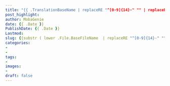 ```yaml
---
title: "{{ .TranslationBaseName | replaceRE "^[0-9]{14}-" "" | replaceRE "-" " " | title }}"
post_highlight: 
author: MobaGenie
date: {{ .Date }}
PublishDate: {{ .Date }}
Lastmod: 
slug: {{substr ( lower .File.BaseFileName  | replaceRE "^[0-9]{14}-" "" | replaceRE "," "") 0 80 }}
categories: 
- 
- 
tags: 
- 
images: 
- 
draft: false
---
```



